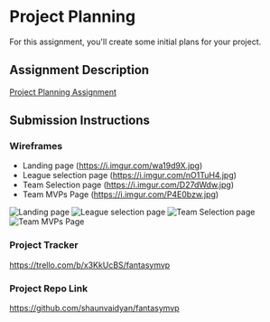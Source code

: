 # Project Planning
For this assignment, you'll create some initial plans for your project.

## Assignment Description
[Project Planning Assignment](https://education.launchcode.org/liftoff/modules/assignments/project-planning)

## Submission Instructions

### Wireframes

- Landing page (https://i.imgur.com/wa19d9X.jpg)
- League selection page (https://i.imgur.com/nO1TuH4.jpg)
- Team Selection page (https://i.imgur.com/D27dWdw.jpg)
- Team MVPs Page (https://i.imgur.com/P4E0bzw.jpg)

![Landing page](https://i.imgur.com/wa19d9X.jpg)
![League selection page](https://i.imgur.com/nO1TuH4.jpg)
![Team Selection page](https://i.imgur.com/D27dWdw.jpg)
![Team MVPs Page](https://i.imgur.com/P4E0bzw.jpg)
### Project Tracker

https://trello.com/b/x3KkUcBS/fantasymvp


### Project Repo Link

https://github.com/shaunvaidyan/fantasymvp
